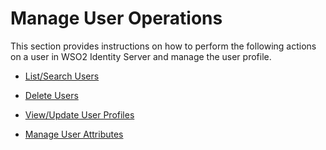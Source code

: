 # Manage User Operations

This section provides instructions on how to perform the following actions on a user in WSO2 Identity Server and manage the user profile. 

- [List/Search Users](../search-user)

- [Delete Users](../delete-users)

- [View/Update User Profiles](../update-profile)

- [Manage User Attributes](../manage-user-attributes)